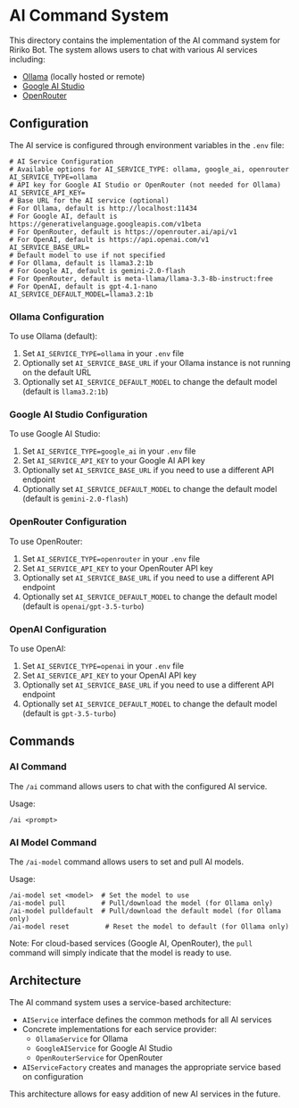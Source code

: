 # AI Command System

This directory contains the implementation of the AI command system for Ririko Bot. The system allows users to chat with various AI services including:

- [Ollama](https://ollama.ai/) (locally hosted or remote)
- [Google AI Studio](https://ai.google.dev/)
- [OpenRouter](https://openrouter.ai/)

## Configuration

The AI service is configured through environment variables in the `.env` file:

```
# AI Service Configuration
# Available options for AI_SERVICE_TYPE: ollama, google_ai, openrouter
AI_SERVICE_TYPE=ollama
# API key for Google AI Studio or OpenRouter (not needed for Ollama)
AI_SERVICE_API_KEY=
# Base URL for the AI service (optional)
# For Ollama, default is http://localhost:11434
# For Google AI, default is https://generativelanguage.googleapis.com/v1beta
# For OpenRouter, default is https://openrouter.ai/api/v1
# For OpenAI, default is https://api.openai.com/v1
AI_SERVICE_BASE_URL=
# Default model to use if not specified
# For Ollama, default is llama3.2:1b
# For Google AI, default is gemini-2.0-flash
# For OpenRouter, default is meta-llama/llama-3.3-8b-instruct:free
# For OpenAI, default is gpt-4.1-nano
AI_SERVICE_DEFAULT_MODEL=llama3.2:1b
```

### Ollama Configuration

To use Ollama (default):

1. Set `AI_SERVICE_TYPE=ollama` in your `.env` file
2. Optionally set `AI_SERVICE_BASE_URL` if your Ollama instance is not running on the default URL
3. Optionally set `AI_SERVICE_DEFAULT_MODEL` to change the default model (default is `llama3.2:1b`)

### Google AI Studio Configuration

To use Google AI Studio:

1. Set `AI_SERVICE_TYPE=google_ai` in your `.env` file
2. Set `AI_SERVICE_API_KEY` to your Google AI API key
3. Optionally set `AI_SERVICE_BASE_URL` if you need to use a different API endpoint
4. Optionally set `AI_SERVICE_DEFAULT_MODEL` to change the default model (default is `gemini-2.0-flash`)

### OpenRouter Configuration

To use OpenRouter:

1. Set `AI_SERVICE_TYPE=openrouter` in your `.env` file
2. Set `AI_SERVICE_API_KEY` to your OpenRouter API key
3. Optionally set `AI_SERVICE_BASE_URL` if you need to use a different API endpoint
4. Optionally set `AI_SERVICE_DEFAULT_MODEL` to change the default model (default is `openai/gpt-3.5-turbo`)

### OpenAI Configuration

To use OpenAI:

1. Set `AI_SERVICE_TYPE=openai` in your `.env` file
2. Set `AI_SERVICE_API_KEY` to your OpenAI API key
3. Optionally set `AI_SERVICE_BASE_URL` if you need to use a different API endpoint
4. Optionally set `AI_SERVICE_DEFAULT_MODEL` to change the default model (default is `gpt-3.5-turbo`)

## Commands

### AI Command

The `/ai` command allows users to chat with the configured AI service.

Usage:
```
/ai <prompt>
```

### AI Model Command

The `/ai-model` command allows users to set and pull AI models.

Usage:
```
/ai-model set <model>  # Set the model to use
/ai-model pull         # Pull/download the model (for Ollama only)
/ai-model pulldefault  # Pull/download the default model (for Ollama only)
/ai-model reset         # Reset the model to default (for Ollama only)
```

Note: For cloud-based services (Google AI, OpenRouter), the `pull` command will simply indicate that the model is ready to use.

## Architecture

The AI command system uses a service-based architecture:

- `AIService` interface defines the common methods for all AI services
- Concrete implementations for each service provider:
  - `OllamaService` for Ollama
  - `GoogleAIService` for Google AI Studio
  - `OpenRouterService` for OpenRouter
- `AIServiceFactory` creates and manages the appropriate service based on configuration

This architecture allows for easy addition of new AI services in the future.